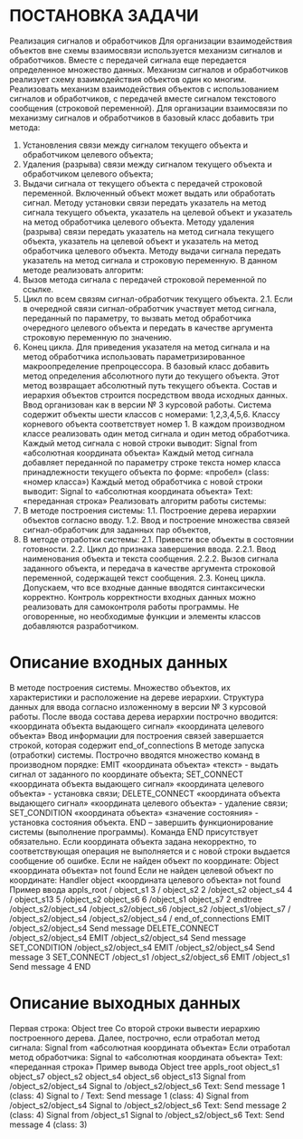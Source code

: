 # ПОСТАНОВКА ЗАДАЧИ
Реализация сигналов и обработчиков
Для организации взаимодействия объектов вне схемы взаимосвязи используется механизм сигналов и обработчиков. Вместе с передачей сигнала еще передается определенное множество данных. Механизм сигналов и обработчиков реализует схему взаимодействия объектов один ко многим.
Реализовать механизм взаимодействия объектов с использованием сигналов и обработчиков, с передачей вместе сигналом текстового сообщения (строковой переменной).
Для организации взаимосвязи по механизму сигналов и обработчиков в базовый класс добавить три метода:
1.	Установления связи между сигналом текущего объекта и обработчиком целевого объекта;
2.	Удаления	(разрыва)	связи	между	сигналом	текущего	объекта	и обработчиком целевого объекта;
3.	Выдачи сигнала от текущего объекта с передачей строковой переменной. Включенный объект может выдать или обработать сигнал.
Методу установки связи передать указатель на метод сигнала текущего объекта, указатель на целевой объект и указатель на метод обработчика целевого объекта.
Методу удаления (разрыва) связи передать указатель на метод сигнала текущего объекта, указатель на целевой объект и указатель на метод обработчика целевого объекта.
Методу выдачи сигнала передать указатель на метод сигнала и строковую переменную. В данном методе реализовать алгоритм:
1.	Вызов метода сигнала с передачей строковой переменной по ссылке.
2.	Цикл по всем связям сигнал-обработчик текущего объекта.
2.1.	Если в очередной связи сигнал-обработчик участвует метод сигнала, переданный по параметру, то вызвать метод обработчика очередного целевого объекта и передать в качестве аргумента строковую переменную по значению.
3.	Конец цикла.
Для приведения указателя на метод сигнала и на метод обработчика использовать параметризированное макроопределение препроцессора.
В базовый класс добавить метод определения абсолютного пути до текущего объекта. Этот метод возвращает абсолютный путь текущего объекта.
Состав и иерархия объектов строится посредством ввода исходных данных. Ввод организован как в версии № 3 курсовой работы.
Система содержит объекты шести классов с номерами: 1,2,3,4,5,6. Классу корневого объекта соответствует номер 1. В каждом производном классе реализовать один метод сигнала и один метод обработчика.
Каждый метод сигнала с новой строки выводит:
Signal from «абсолютная координата объекта»
Каждый метод сигнала добавляет переданной по параметру строке текста номер класса принадлежности текущего объекта по форме:
«пробел» (class: «номер класса»)
Каждый метод обработчика с новой строки выводит:
Signal to «абсолютная координата объекта» Text: «переданная строка»
Реализовать алгоритм работы системы:
1.	В методе построения системы:
1.1.	Построение дерева иерархии объектов согласно вводу.
1.2.	Ввод и построение множества связей сигнал-обработчик для заданных пар объектов,
2.	В методе отработки системы:
2.1.	Привести все объекты в состоянии готовности.
2.2.	Цикл до признака завершения ввода.
2.2.1.	Ввод наименования объекта и текста сообщения.
2.2.2.	Вызов сигнала заданного объекта, и передача в качестве аргумента строковой переменной, содержащей текст сообщения.
2.3.	Конец цикла.
Допускаем, что все входные данные вводятся синтаксически корректно. Контроль корректности входных данных можно реализовать для самоконтроля работы программы.
Не оговоренные, но необходимые функции и элементы классов добавляются разработчиком.
# Описание входных данных
В методе построения системы.
Множество объектов, их характеристики и расположение на дереве иерархии. Структура данных для ввода согласно изложенному в версии № 3 курсовой работы.
После ввода состава дерева иерархии построчно вводится:
«координата объекта выдающего сигнал» «координата целевого объекта»
Ввод информации для построения связей завершается строкой, которая содержит
end_of_connections
В методе запуска (отработки) системы.
Построчно вводятся множество команд в производном порядке:
EMIT «координата объекта» «текст» - выдать сигнал от заданного по координате объекта;
SET_CONNECT	«координата	объекта	выдающего	сигнал»	«координата целевого объекта» - установка связи;
DELETE_CONNECT «координата объекта выдающего сигнал» «координата целевого объекта» - удаление связи;
SET_CONDITION «координата объекта» «значение состояния» - установка состояния объекта.
END – завершить функционирование системы (выполнение программы). Команда END присутствует обязательно.
Если координата объекта задана некорректно, то соответствующая операция не выполняется и с новой строки выдается сообщение об ошибке.
Если не найден объект по координате:
Object «координата объекта» not found
Если не найден целевой объект по координате:
Handler object «координата целевого объекта» not found Пример ввода
appls_root
/ object_s1 3
/ object_s2 2
/object_s2 object_s4 4
/ object_s13 5
/object_s2 object_s6 6
/object_s1 object_s7 2 endtree
/object_s2/object_s4 /object_s2/object_s6
/object_s2 /object_s1/object_s7
/ /object_s2/object_s4
/object_s2/object_s4 /
end_of_connections
EMIT /object_s2/object_s4 Send message DELETE_CONNECT /object_s2/object_s4
 EMIT /object_s2/object_s4 Send message SET_CONDITION /object_s2/object_s4 EMIT /object_s2/object_s4 Send message 3
SET_CONNECT /object_s1 /object_s2/object_s6
 EMIT /object_s1 Send message 4
END
# Описание выходных данных
Первая строка:
Object tree
Со второй строки вывести иерархию построенного дерева. Далее, построчно, если отработал метод сигнала:
Signal from «абсолютная координата объекта» Если отработал метод обработчика:
Signal to «абсолютная координата объекта» Text: «переданная строка» Пример вывода
Object tree
appls_root
    object_s1
        object_s7
    object_s2
        object_s4
        object_s6
    object_s13
Signal from /object_s2/object_s4
Signal to /object_s2/object_s6 Text:  Send message 1 (class: 4)
Signal to / Text:  Send message 1 (class: 4)
Signal from /object_s2/object_s4
Signal to /object_s2/object_s6 Text:  Send message 2 (class: 4)
Signal from /object_s1
Signal to /object_s2/object_s6 Text:  Send message 4 (class: 3) 

